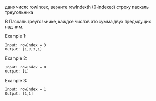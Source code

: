 дано число rowIndex, верните rowIndexth (0-indexed) строку паскаль треугольника

В Паскаль треугольнике, каждое числов это сумма двух предыдущих над ним.

Example 1:
```
Input: rowIndex = 3
Output: [1,3,3,1]
```
Example 2:
```
Input: rowIndex = 0
Output: [1]
```
Example 3:
```
Input: rowIndex = 1
Output: [1,1]
```